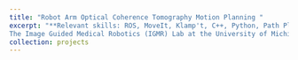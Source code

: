 ```yaml
---
title: "Robot Arm Optical Coherence Tomography Motion Planning "
excerpt: "**Relevant skills: ROS, MoveIt, Klamp't, C++, Python, Path Planning**  
The Image Guided Medical Robotics (IGMR) Lab at the University of Michigan is interested in developing a device that can autonomously manipulate an optical coherence tomographer (OCT) to image retinas. I work with industry standard frameworks, such as ROS2 and MoveIt, to implement the motion planning for this project."
collection: projects
---
```



